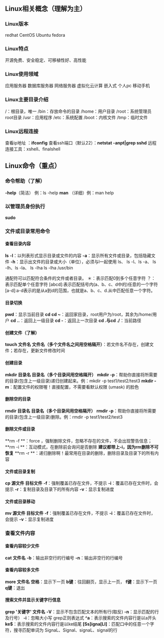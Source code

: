 ## Linux相关概念（理解为主）
### Linux版本
redhat
CentOS
Ubuntu
fedora
### Linux特点
开源免费、安全稳定、可移植性好、高性能
### Linux使用领域
应用服务器
数据库服务器
网络服务器
虚拟化云计算
嵌入式
个人pc
移动手机
### Linux主要目录介绍
/：根目录，唯一
/bin：存放命令的目录
/home：用户目录
/root：系统管理员root目录
/usr：应用程序
/etc：系统配置
/boot：内核文件
/tmp：临时文件
### Linux远程连接
查看ip地址 ：**ifconfig**
查看ssh端口（默认22）：**netstat -anpt|grep sshd**
远程连接工具：xshell、finalshell
## Linux命令（重点）
### 命令帮助（了解）
**-help**（简洁） 例：ls -help
**man** （详细）例：man help
### 以管理员身份执行
**sudo**
### 文件或目录常用命令
#### 查看目录内容
**ls**
**-l**：以列表形式显示目录或文件的内容
**-a**：显示所有文件或目录，包括隐藏文件
**-h**：显示出文件的目录或大小（单位），必须与l一起使用
ls、
ls -l、ls -a、
ls -lh、ls -la、
ls -lha
ls -lha /usr/bin

通配符可以匹配符合条件的文件或者目录。
＊：表示匹配0到多个任意字符
？：表示匹配单个任意字符
[abcd]:表示匹配括号内(a、b、c、d中的)任意的一个字符
[a-d]:a-d表示的是从a到d的范围，也就是a、b、c、d.从中匹配任意一个字符。
#### 目录切换
**pwd**：显示当前目录
**cd**
**cd ~**：返回家目录，root用户为/root，其余为/home/用户
**cd ..**：返回上一级目录
**cd -**：返回上一次目录
**cd .**与**cd ./**：当前路径
#### 创建文件（了解）
**touch 文件名 文件名（多个文件名之间用空格隔开）**：若文件名不存在，创建文件；若存在，更新文件修改时间
#### 创建目录
**mkdir 目录名 目录名（多个目录间用空格隔开）**
**mkdir -p**：帮助你直接将所需要的目录(包含上一级目录)递归创建起来。例：mkdir -p test1/test2/test3
**mkdir -m**：配置文件的权限喔！直接配置，不需要看默认权限 (umask) 的脸色
#### 删除空的目录
**rmdir 目录名 目录名（多个目录间用空格隔开）**
**rmdir -p**：帮助你直接将所需要的目录(包含上一级目录)删除。例：rmdir -p test1/test2/test3
#### 删除文件或目录
**rm -f **：force ，强制删除文件，忽略不存在的文件，不会出现警告信息；
**rm -i **：互动模式，在删除前会询问是否删除  **建议都带上-i，因为rm删除不可恢复**
**rm -r **：递归删除啊！最常用在目录的删除，删除目录及目录下的所有内容
#### 文件或目录复制
**cp 源文件 目标文件**
**-f**：强制覆盖已存在文件，不提示
**-i**：覆盖已存在文件时，会提示
**-r**：复制目录及目录下的所有内容
**-v**：显示复制进度
#### 文件或目录移动
**mv 源文件 目标文件**
**-f**：强制覆盖已存在文件，不提示
**-i**：覆盖已存在文件时，会提示
**-v**：显示复制进度
### 查看文件内容
#### 查看内容较少文件
**cat 文件名**
**-b**：输出非空行的行编号
**-n**：输出非空行的行编号
#### 查看内容较多文件
**more 文件名**
**空格**：显示下一页
**b键**：往回翻页，显示上一页，
**f键**：显示下一页
**q键**：退出
#### 搜索文件并显示关键字行信息
**grep '关键字' 文件名**
**-V**：显示不包含匹配文本的所有行(取反)
**-n**：显示匹配的行及行号）
**-i**：忽略大小写
grep正则表达式
**^a**：表示搜索的文件内容行是以a开头
**ke$**：表示搜索的文件内容行是以ke结尾
**[Ss]igna[Ll]**：匹配口中的任意一个字符，搜寻匹配单词为 SignaL、Signal、signaL、signal的行